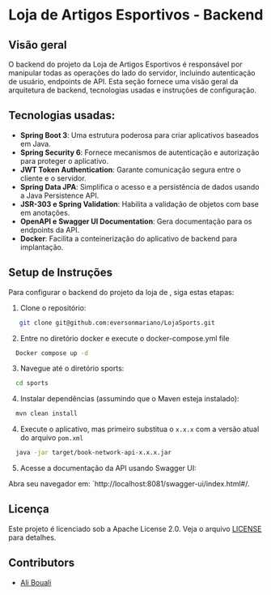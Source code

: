 # Loja de Artigos Esportivos - Backend

## Visão geral

O backend do projeto da Loja de Artigos Esportivos é responsável por manipular todas as operações do lado do servidor, incluindo autenticação de usuário, endpoints de API. Esta seção fornece uma visão geral da arquitetura de backend, tecnologias usadas e instruções de configuração.

## Tecnologias usadas:

- **Spring Boot 3**: Uma estrutura poderosa para criar aplicativos baseados em Java.
- **Spring Security 6**: Fornece mecanismos de autenticação e autorização para proteger o aplicativo.
- **JWT Token Authentication**: Garante comunicação segura entre o cliente e o servidor.
- **Spring Data JPA**: Simplifica o acesso e a persistência de dados usando a Java Persistence API.
- **JSR-303 e Spring Validation**: Habilita a validação de objetos com base em anotações.
- **OpenAPI e Swagger UI Documentation**: Gera documentação para os endpoints da API.
- **Docker**: Facilita a conteinerização do aplicativo de backend para implantação.

## Setup de Instruções

Para configurar o backend do projeto da loja de , siga estas etapas:

1. Clone o repositório:

```bash
   git clone git@github.com:eversonmariano/LojaSports.git
```

2. Entre no diretório docker e execute o docker-compose.yml file

```bash
  Docker compose up -d
```

3. Navegue até o diretório sports:

```bash
  cd sports
```

4. Instalar dependências (assumindo que o Maven esteja instalado):

```bash
  mvn clean install
```

4. Execute o aplicativo, mas primeiro substitua o `x.x.x` com a versão atual do arquivo `pom.xml`

```bash
  java -jar target/book-network-api-x.x.x.jar
```

5. Acesse a documentação da API usando Swagger UI:

Abra seu navegador em: `http://localhost:8081/swagger-ui/index.html#/.

## Licença

Este projeto é licenciado sob a Apache License 2.0. Veja o arquivo [LICENSE](LICENSE) para detalhes.

## Contributors

- [Ali Bouali](https://github.com/ali-bouali)
